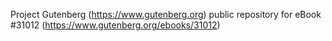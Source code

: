 Project Gutenberg (https://www.gutenberg.org) public repository for eBook #31012 (https://www.gutenberg.org/ebooks/31012)
